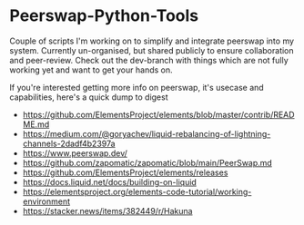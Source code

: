 # Peerswap-Python-Tools

Couple of scripts I'm working on to simplify and integrate peerswap into my system. Currently un-organised, but shared publicly to ensure collaboration and peer-review.
Check out the dev-branch with things which are not fully working yet and want to get your hands on.

If you're interested getting more info on peerswap, it's usecase and capabilities, here's a quick dump to digest

- https://github.com/ElementsProject/elements/blob/master/contrib/README.md
- https://medium.com/@goryachev/liquid-rebalancing-of-lightning-channels-2dadf4b2397a
- https://www.peerswap.dev/
- https://github.com/zapomatic/zapomatic/blob/main/PeerSwap.md
- https://github.com/ElementsProject/elements/releases
- https://docs.liquid.net/docs/building-on-liquid
- https://elementsproject.org/elements-code-tutorial/working-environment
- https://stacker.news/items/382449/r/Hakuna
